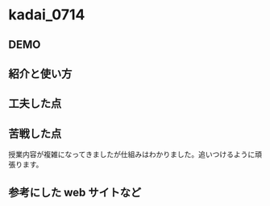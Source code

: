 # kadai_0714
## DEMO

## 紹介と使い方

## 工夫した点

## 苦戦した点
   授業内容が複雑になってきましたが仕組みはわかりました。追いつけるように頑張ります。
## 参考にした web サイトなど
